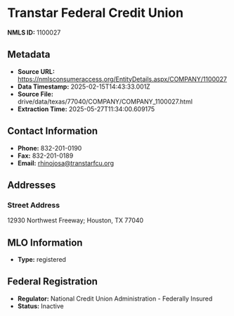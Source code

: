 # Transtar Federal Credit Union

**NMLS ID:** 1100027

## Metadata
- **Source URL:** https://nmlsconsumeraccess.org/EntityDetails.aspx/COMPANY/1100027
- **Data Timestamp:** 2025-02-15T14:43:33.001Z
- **Source File:** drive/data/texas/77040/COMPANY/COMPANY_1100027.html
- **Extraction Time:** 2025-05-27T11:34:00.609175

## Contact Information
- **Phone:** 832-201-0190
- **Fax:** 832-201-0189
- **Email:** rhinojosa@transtarfcu.org

## Addresses
### Street Address
12930 Northwest Freeway; Houston, TX 77040

## MLO Information
- **Type:** registered

## Federal Registration
- **Regulator:** National Credit Union Administration - Federally Insured
- **Status:** Inactive
